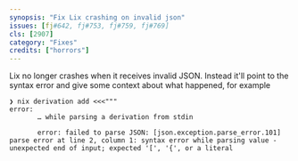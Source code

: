 ```yaml
---
synopsis: "Fix Lix crashing on invalid json"
issues: [fj#642, fj#753, fj#759, fj#769]
cls: [2907]
category: "Fixes"
credits: ["horrors"]
---
```


Lix no longer crashes when it receives invalid JSON. Instead it'll point to the syntax error and give some context about what happened, for example

```
❯ nix derivation add <<<"""
error:
       … while parsing a derivation from stdin

       error: failed to parse JSON: [json.exception.parse_error.101] parse error at line 2, column 1: syntax error while parsing value - unexpected end of input; expected '[', '{', or a literal
```
